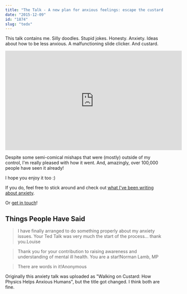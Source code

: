 ```yaml
---
title: "The Talk - A new plan for anxious feelings: escape the custard!"
date: "2015-12-09"
id: "1874"
slug: "tedx"
---
```


This talk contains me. Silly doodles. Stupid jokes. Honesty. Anxiety. Ideas about how to be less anxious. A malfunctioning slide clicker. And custard.

<iframe width="560" height="315" src="https://www.youtube.com/embed/bM06o26PCDQ" frameborder="0" allowfullscreen></iframe>

Despite some semi-comical mishaps that were (mostly) outside of my control, I'm really pleased with how it went. And, amazingly, over 100,000 people have seen it already!

I hope you enjoy it too :)

If you do, feel free to stick around and check out [what I've been writing about anxiety](https://www.walkingoncustard.com/category/anxiety/).

Or [get in touch](https://www.walkingoncustard.com/contact/)!

## Things People Have Said

  

> I have finally arranged to do something properly about my anxiety issues. Your Ted Talk was very much the start of the process... thank you.Louise

> Thank you for your contribution to raising awareness and understanding of mental ill health. You are a star!Norman Lamb, MP

> There are words in it!Anonymous

Originally this anxiety talk was uploaded as "Walking on Custard: How Physics Helps Anxious Humans", but the title got changed. I think both are fine.

